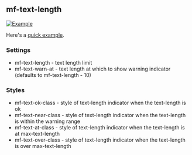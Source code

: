 ## mf-text-length

[![Example](https://raw.github.com/maxnachlinger/mf-text-length/master/example/example.png)](https://rawgithub.com/maxnachlinger/mf-text-length/master/example/index.html)

Here's a [quick example](https://rawgithub.com/maxnachlinger/mf-text-length/master/example/index.html).

### Settings
* mf-text-length - text length limit
* mf-text-warn-at - text length at which to show warning indicator (defaults to mf-text-length - 10)

### Styles
* mf-text-ok-class - style of text-length indicator when the text-length is ok
* mf-text-near-class - style of text-length indicator when the text-length is within the warning range
* mf-text-at-class - style of text-length indicator when the text-length is at max-text-length
* mf-text-over-class - style of text-length indicator when the text-length is over max-text-length
